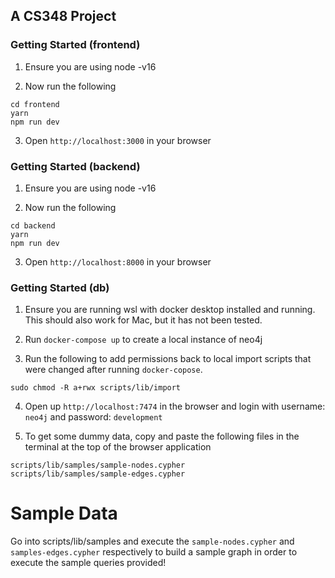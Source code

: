 ## A CS348 Project

### Getting Started (frontend)

1. Ensure you are using node -v16

2. Now run the following

```{bash}
cd frontend
yarn
npm run dev
```

3. Open `http://localhost:3000` in your browser

### Getting Started (backend)

1. Ensure you are using node -v16

2. Now run the following

```{bash}
cd backend
yarn
npm run dev
```

3. Open `http://localhost:8000` in your browser

### Getting Started (db)

1. Ensure you are running wsl with docker desktop installed and running. This should also work for Mac, but it has not been tested.

2. Run `docker-compose up` to create a local instance of neo4j

3. Run the following to add permissions back to local import scripts that were changed after running `docker-copose`.

```{bash}
sudo chmod -R a+rwx scripts/lib/import
```

4. Open up `http://localhost:7474` in the browser and login with username: `neo4j` and password: `development`

5. To get some dummy data, copy and paste the following files in the terminal at the top of the browser application

```
scripts/lib/samples/sample-nodes.cypher
scripts/lib/samples/sample-edges.cypher
```

# Sample Data 
Go into scripts/lib/samples and execute the `sample-nodes.cypher` and `samples-edges.cypher` respectively to build a sample graph in order to 
execute the sample queries provided!
